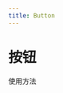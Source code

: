 ```yaml
---
title: Button
---
```


# 按钮

使用方法

<ClientOnly>
  <button-demos></button-demos>
</ClientOnly>

